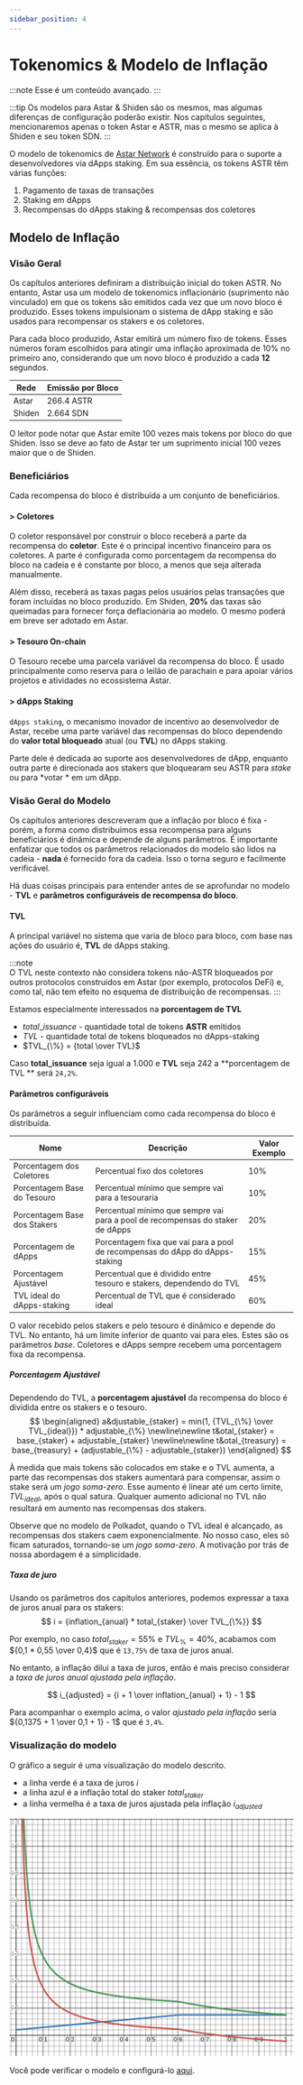 ```yaml
---
sidebar_position: 4
---
```


# Tokenomics & Modelo de Inflação

:::note
Esse é um conteúdo avançado.
:::

:::tip
Os modelos para Astar & Shiden são os mesmos, mas algumas diferenças de configuração poderão existir. Nos capítulos seguintes, mencionaremos apenas o token Astar e ASTR, mas o mesmo se aplica à Shiden e seu token SDN.
:::

O modelo de tokenomics de [Astar Network][] é construído para o suporte a desenvolvedores via dApps staking. Em sua essência, os tokens ASTR têm várias funções:

1. Pagamento de taxas de transações
2. Staking em dApps
3. Recompensas do dApps staking & recompensas dos coletores

## Modelo de Inflação

### Visão Geral

Os capítulos anteriores definiram a distribuição inicial do token ASTR. No entanto, Astar usa um modelo de tokenomics inflacionário (suprimento não vinculado) em que os tokens são emitidos cada vez que um novo bloco é produzido. Esses tokens impulsionam o sistema de dApp staking e são usados para recompensar os stakers e os coletores.

Para cada bloco produzido, Astar emitirá um número fixo de tokens. Esses números foram escolhidos para atingir uma inflação aproximada de 10% no primeiro ano, considerando que um novo bloco é produzido a cada **12** segundos.

| Rede   | Emissão por Bloco |
| ------ | ----------------- |
| Astar  | 266.4 ASTR        |
| Shiden | 2.664 SDN         |

O leitor pode notar que Astar emite 100 vezes mais tokens por bloco do que Shiden. Isso se deve ao fato de Astar ter um suprimento inicial 100 vezes maior que o de Shiden.

### Beneficiários

Cada recompensa do bloco é distribuída a um conjunto de beneficiários. ​
#### > Coletores

O coletor responsável por construir o bloco receberá a parte da recompensa do **coletor**. Este é o principal incentivo financeiro para os coletores. A parte é configurada como porcentagem da recompensa do bloco na cadeia e é constante por bloco, a menos que seja alterada manualmente.

Além disso, receberá as taxas pagas pelos usuários pelas transações que foram incluídas no bloco produzido. Em Shiden, **20%** das taxas são queimadas para fornecer força deflacionária ao modelo. O mesmo poderá em breve ser adotado em Astar.

#### > Tesouro On-chain

O Tesouro recebe uma parcela variável da recompensa do bloco. É usado principalmente como reserva para o leilão de parachain e para apoiar vários projetos e atividades no ecossistema Astar.

#### > dApps Staking

`dApps staking`, o mecanismo inovador de incentivo ao desenvolvedor de Astar, recebe uma parte variável das recompensas do bloco dependendo do **valor total bloqueado** atual (ou **TVL**) no dApps staking.

Parte dele é dedicada ao suporte aos desenvolvedores de dApp, enquanto outra parte é direcionada aos stakers que bloquearam seu ASTR para *stake* ou para *votar * em um dApp.

### Visão Geral do Modelo

Os capítulos anteriores descreveram que a inflação por bloco é fixa - porém, a forma como distribuímos essa recompensa para alguns beneficiários é dinâmica e depende de alguns parâmetros. É importante enfatizar que todos os parâmetros relacionados do modelo são lidos na cadeia - **nada** é fornecido fora da cadeia. Isso o torna seguro e facilmente verificável.

Há duas coisas principais para entender antes de se aprofundar no modelo - **TVL** e **parâmetros configuráveis de recompensa do bloco**.

#### TVL

A principal variável no sistema que varia de bloco para bloco, com base nas ações do usuário é, **TVL** de dApps staking.

:::note  
O TVL neste contexto não considera tokens não-ASTR bloqueados por outros protocolos construídos em Astar (por exemplo, protocolos DeFi) e, como tal, não tem efeito no esquema de distribuição de recompensas.
:::

Estamos especialmente interessados na **porcentagem de TVL**
- $total\_issuance$ - quantidade total de tokens **ASTR** emitidos
- $TVL$ - quantidade total de tokens bloqueados no dApps-staking
- $TVL_{\%} = {total \over TVL}$

Caso **total_issuance** seja igual a 1.000 e **TVL** seja 242 a **porcentagem de TVL ** será `24,2%`.

#### Parâmetros configuráveis

Os parâmetros a seguir influenciam como cada recompensa do bloco é distribuída.

| Nome                         | Descrição                                                                      | Valor Exemplo |
| ---------------------------- | ------------------------------------------------------------------------------ | ------------- |
| Porcentagem dos Coletores    | Percentual fixo dos coletores                                                  | 10%           |
| Porcentagem Base do Tesouro  | Percentual mínimo que sempre vai para a tesouraria                             | 10%           |
| Porcentagem Base dos Stakers | Percentual mínimo que sempre vai para a pool de recompensas do staker de dApps | 20%           |
| Porcentagem de dApps         | Porcentagem fixa que vai para a pool de recompensas do dApp do dApps-staking   | 15%           |
| Porcentagem Ajustável        | Percentual que é dividido entre tesouro e stakers, dependendo do TVL           | 45%           |
| TVL ideal do dApps-staking   | Percentual de TVL que é considerado ideal                                      | 60%           |

O valor recebido pelos stakers e pelo tesouro é dinâmico e depende do TVL. No entanto, há um limite inferior de quanto vai para eles. Estes são os parâmetros *base*. Coletores e dApps sempre recebem uma porcentagem fixa da recompensa.

##### Porcentagem Ajustável

Dependendo do TVL, a **porcentagem ajustável** da recompensa do bloco é dividida entre os stakers e o tesouro.
$$
\begin{aligned}
a&djustable_{staker} = min(1, {TVL_{\%} \over TVL_{ideal}}) * adjustable_{\%}
\newline\newline
t&otal_{staker} = base_{staker} + adjustable_{staker}
\newline\newline
t&otal_{treasury} = base_{treasury} + (adjustable_{\%} - adjustable_{staker})
\end{aligned}
$$

À medida que mais tokens são colocados em stake e o TVL aumenta, a parte das recompensas dos stakers aumentará para compensar, assim o stake será um *jogo soma-zero*. Esse aumento é linear até um certo limite, $TVL_{ideal}$, após o qual satura. Qualquer aumento adicional no TVL não resultará em aumento nas recompensas dos stakers.

Observe que no modelo de Polkadot, quando o TVL ideal é alcançado, as recompensas dos stakers caem exponencialmente. No nosso caso, eles só ficam saturados, tornando-se um *jogo soma-zero*. A motivação por trás de nossa abordagem é a simplicidade.

##### Taxa de juro

Usando os parâmetros dos capítulos anteriores, podemos expressar a taxa de juros anual para os stakers:
$$
i = {inflation_{anual} * total_{staker} \over TVL_{\%}}
$$

Por exemplo, no caso $total_{staker} = 55\%$ e $TVL_{\%} = 40\%$, acabamos com ${0,1 * 0,55 \over 0,4}$ que é `13,75%` de taxa de juros anual.

No entanto, a inflação dilui a taxa de juros, então é mais preciso considerar a *taxa de juros anual ajustada pela inflação*.

$$
i_{adjusted} = {i + 1 \over inflation_{anual} + 1} - 1
$$

Para acompanhar o exemplo acima, o valor *ajustado pela inflação* seria ${0,1375 + 1 \over 0,1 + 1} - 1$ que é `3,4%`.

### Visualização do modelo

O gráfico a seguir é uma visualização do modelo descrito.

* a linha verde é a taxa de juros $i$
* a linha azul é a inflação total do staker $total_{staker}$
* a linha vermelha é a taxa de juros ajustada pela inflação $i_{adjusted}$

![tokenomics_model_visualização](img/tokenomics_1.png)

Você pode verificar o modelo e configurá-lo [aqui](https://www.desmos.com/calculator/cjjkt6smk5).

[Astar Network]: https://astar.network/
